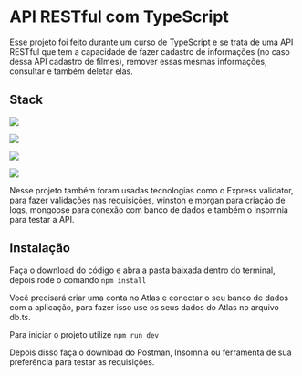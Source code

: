 # API RESTful com TypeScript

Esse projeto foi feito durante um curso de TypeScript e se trata de uma API RESTful que tem a capacidade de fazer cadastro de informações (no caso dessa API cadastro de filmes), remover essas mesmas informações, consultar e também deletar elas.

## Stack

![](https://img.shields.io/badge/TypeScript-007ACC?style=for-the-badge&logo=typescript&logoColor=white)

![](https://img.shields.io/badge/Node.js-43853D?style=for-the-badge&logo=node.js&logoColor=white)

![](https://img.shields.io/badge/Express.js-404D59?style=for-the-badge)

![](https://img.shields.io/badge/MongoDB-4EA94B?style=for-the-badge&logo=mongodb&logoColor=white)

Nesse projeto também foram usadas tecnologias como o Express validator, para fazer validações nas requisições, winston e morgan para criação de logs, mongoose para conexão com banco de dados e também o Insomnia para testar a API.


## Instalação

Faça o download do código e abra a pasta baixada dentro do terminal, depois rode o comando `npm install`

Você precisará criar uma conta no Atlas e conectar o seu banco de dados com a aplicação, para fazer isso use os seus dados do Atlas no arquivo db.ts.

Para iniciar o projeto utilize `npm run dev`

Depois disso faça o download do Postman, Insomnia ou ferramenta de sua preferência para testar as requisições.
